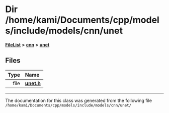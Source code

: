 

# Dir /home/kami/Documents/cpp/models/include/models/cnn/unet



[**FileList**](files.md) **>** [**cnn**](dir_40be95ab8912b8deac694fbe2f8f2654.md) **>** [**unet**](dir_b3c9663c6f1b69d0648274f31dad4bbc.md)












## Files

| Type | Name |
| ---: | :--- |
| file | [**unet.h**](unet_8h.md) <br> |



























































------------------------------
The documentation for this class was generated from the following file `/home/kami/Documents/cpp/models/include/models/cnn/unet/`

